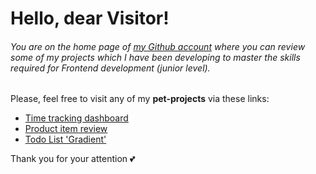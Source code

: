 # Hello, dear Visitor!
###### You are on the home page of [my Github account](https://github.com/olhachuryk-dev) where you can review some of my projects which I have been developing to master the skills required for Frontend development (junior level).
Please, feel free to visit any of my **pet-projects** via these links:
- [Time tracking dashboard](https://olhachuryk-dev.github.io/time-tracking-dashboard/index.html)
- [Product item review](https://olhachuryk-dev.github.io/perfume-product-review)
- [Todo List 'Gradient'](https://olhachuryk-dev.github.io/react-todo-list)

Thank you for your attention 💕
